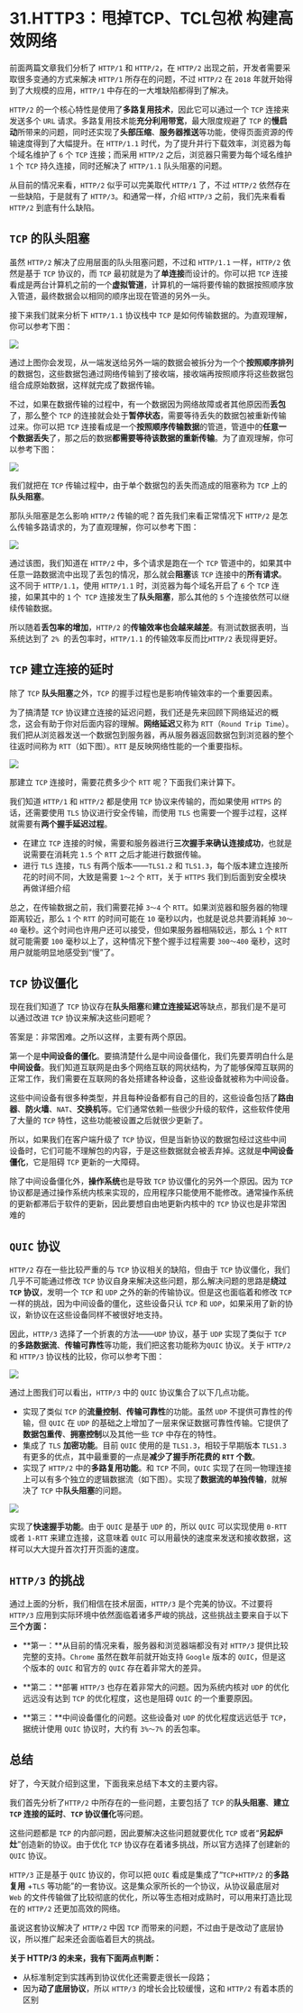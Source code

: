 # 31.HTTP3：甩掉TCP、TCL包袱 构建高效网络


前面两篇文章我们分析了 `HTTP/1` 和 `HTTP/2`，在 `HTTP/2` 出现之前，开发者需要采取很多变通的方式来解决 `HTTP/1` 所存在的问题，不过 `HTTP/2` 在 `2018` 年就开始得到了大规模的应用，`HTTP/1` 中存在的一大堆缺陷都得到了解决。

`HTTP/2` 的一个核心特性是使用了**多路复用技术**，因此它可以通过一个 `TCP` 连接来发送多个 `URL` 请求。多路复用技术能**充分利用带宽**，最大限度规避了 `TCP` 的**慢启动**所带来的问题，同时还实现了**头部压缩**、**服务器推送**等功能，使得页面资源的传输速度得到了大幅提升。在 `HTTP/1.1` 时代，为了提升并行下载效率，浏览器为每个域名维护了 `6` 个 `TCP` 连接；而采用 `HTTP/2` 之后，浏览器只需要为每个域名维护 `1` 个 `TCP` 持久连接，同时还解决了 `HTTP/1.1` 队头阻塞的问题。

从目前的情况来看，`HTTP/2` 似乎可以完美取代 `HTTP/1` 了，不过 `HTTP/2` 依然存在一些缺陷，于是就有了 `HTTP/3`。和通常一样，介绍 `HTTP/3` 之前，我们先来看看 `HTTP/2` 到底有什么缺陷。

## `TCP` 的队头阻塞

虽然 `HTTP/2` 解决了应用层面的队头阻塞问题，不过和 `HTTP/1.1` 一样，`HTTP/2` 依然是基于 `TCP` 协议的，而 `TCP` 最初就是为了**单连接**而设计的。你可以把 `TCP` 连接看成是两台计算机之前的一个**虚拟管道**，计算机的一端将要传输的数据按照顺序放入管道，最终数据会以相同的顺序出现在管道的另外一头。

接下来我们就来分析下 `HTTP/1.1` 协议栈中 `TCP` 是如何传输数据的。为直观理解，你可以参考下图：

![](http://ahuntsun.gitee.io/blogimagebed/img/browser/part6/ls31/1.png)

通过上图你会发现，从一端发送给另外一端的数据会被拆分为一个个**按照顺序排列**的数据包，这些数据包通过网络传输到了接收端，接收端再按照顺序将这些数据包组合成原始数据，这样就完成了数据传输。

不过，如果在数据传输的过程中，有一个数据因为网络故障或者其他原因而**丢包**了，那么整个 `TCP` 的连接就会处于**暂停状态**，需要等待丢失的数据包被重新传输过来。你可以把 `TCP` 连接看成是一个**按照顺序传输数据**的管道，管道中的**任意一个数据丢失**了，那之后的数据**都需要等待该数据的重新传输**。为了直观理解，你可以参考下图：

![](http://ahuntsun.gitee.io/blogimagebed/img/browser/part6/ls31/2.png)

我们就把在 `TCP` 传输过程中，由于单个数据包的丢失而造成的阻塞称为 `TCP` 上的**队头阻塞**。

那队头阻塞是怎么影响 `HTTP/2` 传输的呢？首先我们来看正常情况下 `HTTP/2` 是怎么传输多路请求的，为了直观理解，你可以参考下图：

![](http://ahuntsun.gitee.io/blogimagebed/img/browser/part6/ls31/3.png)

通过该图，我们知道在 `HTTP/2` 中，多个请求是跑在一个 `TCP` 管道中的，如果其中任意一路数据流中出现了丢包的情况，那么就会**阻塞**该 `TCP` 连接中的**所有请求**。这不同于 `HTTP/1.1`，使用 `HTTP/1.1` 时，浏览器为每个域名开启了 `6` 个 `TCP` 连接，如果其中的 `1` 个` TCP` 连接发生了**队头阻塞**，那么其他的 `5` 个连接依然可以继续传输数据。

所以随着**丢包率的增加**，`HTTP/2` 的**传输效率也会越来越差**。有测试数据表明，当系统达到了 `2% `的丢包率时，`HTTP/1.1` 的传输效率反而比`HTTP/2` 表现得更好。

## `TCP` 建立连接的延时

除了 `TCP` **队头阻塞**之外，`TCP` 的握手过程也是影响传输效率的一个重要因素。

为了搞清楚 `TCP` 协议建立连接的延迟问题，我们还是先来回顾下网络延迟的概念，这会有助于你对后面内容的理解。**网络延迟**又称为 `RTT`（`Round Trip Time`）。我们把从浏览器发送一个数据包到服务器，再从服务器返回数据包到浏览器的整个往返时间称为 `RTT`（如下图）。`RTT` 是反映网络性能的一个重要指标。


![](http://ahuntsun.gitee.io/blogimagebed/img/browser/part6/ls31/4.png)

那建立 `TCP` 连接时，需要花费多少个 `RTT` 呢？下面我们来计算下。

我们知道 `HTTP/1` 和 `HTTP/2` 都是使用 `TCP` 协议来传输的，而如果使用 `HTTPS` 的话，还需要使用 `TLS` 协议进行安全传输，而使用 `TLS` 也需要一个握手过程，这样就需要有**两个握手延迟过程**。

- 在建立 `TCP` 连接的时候，需要和服务器进行**三次握手来确认连接成功**，也就是说需要在消耗完 `1.5` 个 `RTT` 之后才能进行数据传输。
- 进行 `TLS` 连接，`TLS` 有两个版本——`TLS1.2` 和 `TLS1.3`，每个版本建立连接所花的时间不同，大致是需要 `1～2` 个 `RTT`，关于 `HTTPS` 我们到后面到安全模块再做详细介绍

总之，在传输数据之前，我们需要花掉 `3～4` 个 `RTT`。如果浏览器和服务器的物理距离较近，那么 `1` 个 `RTT` 的时间可能在 `10` 毫秒以内，也就是说总共要消耗掉 `30～40` 毫秒。这个时间也许用户还可以接受，但如果服务器相隔较远，那么 `1` 个 `RTT` 就可能需要 `100` 毫秒以上了，这种情况下整个握手过程需要 `300～400` 毫秒，这时用户就能明显地感受到“慢”了。

## `TCP` 协议僵化

现在我们知道了 `TCP` 协议存在**队头阻塞**和**建立连接延迟**等缺点，那我们是不是可以通过改进 `TCP` 协议来解决这些问题呢？

答案是：非常困难。之所以这样，主要有两个原因。

第一个是**中间设备的僵化**。要搞清楚什么是中间设备僵化，我们先要弄明白什么是**中间设备**。我们知道互联网是由多个网络互联的网状结构，为了能够保障互联网的正常工作，我们需要在互联网的各处搭建各种设备，这些设备就被称为中间设备。

这些中间设备有很多种类型，并且每种设备都有自己的目的，这些设备包括了**路由器**、**防火墙**、`NAT`、**交换机**等。它们通常依赖一些很少升级的软件，这些软件使用了大量的 `TCP` 特性，这些功能被设置之后就很少更新了。

所以，如果我们在客户端升级了 `TCP` 协议，但是当新协议的数据包经过这些中间设备时，它们可能不理解包的内容，于是这些数据就会被丢弃掉。这就是**中间设备僵化**，它是阻碍 `TCP` 更新的一大障碍。

除了中间设备僵化外，**操作系统**也是导致 `TCP` 协议僵化的另外一个原因。因为 `TCP` 协议都是通过操作系统内核来实现的，应用程序只能使用不能修改。通常操作系统的更新都滞后于软件的更新，因此要想自由地更新内核中的 `TCP` 协议也是非常困难的

## `QUIC` 协议

`HTTP/2` 存在一些比较严重的与 `TCP` 协议相关的缺陷，但由于 `TCP` 协议僵化，我们几乎不可能通过修改 `TCP` 协议自身来解决这些问题，那么解决问题的思路是**绕过 `TCP` 协议**，发明一个 `TCP` 和 `UDP` 之外的新的传输协议。但是这也面临着和修改 `TCP` 一样的挑战，因为中间设备的僵化，这些设备只认 `TCP` 和 `UDP`，如果采用了新的协议，新协议在这些设备同样不被很好地支持。

因此，`HTTP/3` 选择了一个折衷的方法——`UDP` 协议，基于 `UDP` 实现了类似于 `TCP` 的**多路数据流**、**传输可靠性**等功能，我们把这套功能称为`QUIC` 协议。关于 `HTTP/2` 和 `HTTP/3` 协议栈的比较，你可以参考下图：


![](http://ahuntsun.gitee.io/blogimagebed/img/browser/part6/ls31/5.png)

通过上图我们可以看出，`HTTP/3` 中的 `QUIC` 协议集合了以下几点功能。

- 实现了类似 `TCP` 的**流量控制**、**传输可靠性**的功能。虽然 `UDP` 不提供可靠性的传输，但 `QUIC` 在 `UDP` 的基础之上增加了一层来保证数据可靠性传输。它提供了**数据包重传**、**拥塞控制**以及其他一些 `TCP` 中存在的特性。
- 集成了 `TLS` **加密功能**。目前 `QUIC` 使用的是 `TLS1.3`，相较于早期版本 `TLS1.3` 有更多的优点，其中最重要的一点是**减少了握手所花费的 `RTT` 个数**。
- 实现了 `HTTP/2` 中的**多路复用功能**。和 `TCP` 不同，`QUIC` 实现了在同一物理连接上可以有多个独立的逻辑数据流（如下图）。实现了**数据流的单独传输**，就解决了 `TCP` 中**队头阻塞**的问题。

![](http://ahuntsun.gitee.io/blogimagebed/img/browser/part6/ls31/6.png)

实现了**快速握手功能**。由于 `QUIC` 是基于 `UDP` 的，所以 `QUIC` 可以实现使用 `0-RTT` 或者 `1-RTT` 来建立连接，这意味着 `QUIC` 可以用最快的速度来发送和接收数据，这样可以大大提升首次打开页面的速度。

## `HTTP/3` 的挑战

通过上面的分析，我们相信在技术层面，`HTTP/3` 是个完美的协议。不过要将 `HTTP/3` 应用到实际环境中依然面临着诸多严峻的挑战，这些挑战主要来自于以下**三个方面：**

* **第一：**从目前的情况来看，服务器和浏览器端都没有对 `HTTP/3` 提供比较完整的支持。`Chrome` 虽然在数年前就开始支持 `Google` 版本的 `QUIC`，但是这个版本的 `QUIC` 和官方的 `QUIC` 存在着非常大的差异。

* **第二：**部署 `HTTP/3` 也存在着非常大的问题。因为系统内核对 `UDP` 的优化远远没有达到 `TCP` 的优化程度，这也是阻碍 `QUIC` 的一个重要原因。

* **第三：**中间设备僵化的问题。这些设备对 `UDP` 的优化程度远远低于 `TCP`，据统计使用 `QUIC` 协议时，大约有 `3%～7%` 的丢包率。

## 总结

好了，今天就介绍到这里，下面我来总结下本文的主要内容。

我们首先分析了`HTTP/2` 中所存在的一些问题，主要包括了 `TCP` 的**队头阻塞**、**建立 `TCP` 连接的延时**、**`TCP` 协议僵化**等问题。

这些问题都是 `TCP` 的内部问题，因此要解决这些问题就要优化 `TCP` 或者“**另起炉灶**”创造新的协议。由于优化 `TCP` 协议存在着诸多挑战，所以官方选择了创建新的 `QUIC` 协议。

`HTTP/3` 正是基于 `QUIC` 协议的，你可以把 `QUIC` 看成是集成了“`TCP+HTTP/2` 的**多路复用** +`TLS` 等功能”的一套协议。这是集众家所长的一个协议，从协议最底层对 `Web` 的文件传输做了比较彻底的优化，所以等生态相对成熟时，可以用来打造比现在的 `HTTP/2` 还更加高效的网络。

虽说这套协议解决了 `HTTP/2` 中因 `TCP` 而带来的问题，不过由于是改动了底层协议，所以推广起来还会面临着巨大的挑战。

**关于 HTTP/3 的未来，我有下面两点判断：**

- 从标准制定到实践再到协议优化还需要走很长一段路；
- 因为**动了底层协议**，所以 `HTTP/3` 的增长会比较缓慢，这和 `HTTP/2` 有着本质的区别